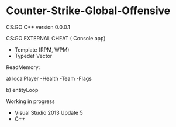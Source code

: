 # Counter-Strike-Global-Offensive
CS:GO C++ version 0.0.0.1

CS:GO EXTERNAL CHEAT ( Console app)

* Template (RPM, WPM)
* Typedef Vector


ReadMemory:

a) localPlayer
-Health
-Team
-Flags

b) entityLoop



Working in progress

* Visual Studio 2013 Update 5
* C++
